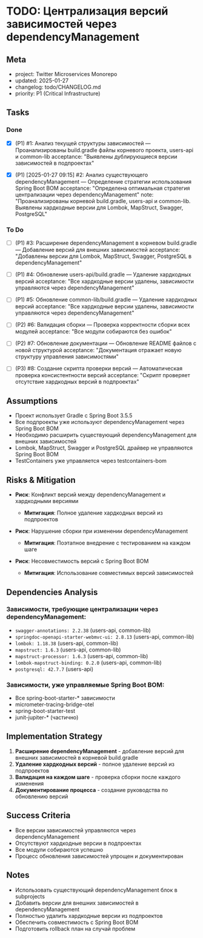 # TODO: Централизация версий зависимостей через dependencyManagement

## Meta
- project: Twitter Microservices Monorepo
- updated: 2025-01-27
- changelog: todo/CHANGELOG.md
- priority: P1 (Critical Infrastructure)

## Tasks

### Done
- [x] (P1) #1: Анализ текущей структуры зависимостей — Проанализированы build.gradle файлы корневого проекта, users-api и common-lib
  acceptance: "Выявлены дублирующиеся версии зависимостей в подпроектах"

- [x] (P1) [2025-01-27 09:15] #2: Анализ существующего dependencyManagement — Определение стратегии использования Spring Boot BOM
  acceptance: "Определена оптимальная стратегия централизации через dependencyManagement"
  note: "Проанализированы корневой build.gradle, users-api и common-lib. Выявлены хардкодные версии для Lombok, MapStruct, Swagger, PostgreSQL"

### To Do
- [ ] (P1) #3: Расширение dependencyManagement в корневом build.gradle — Добавление версий для внешних зависимостей
  acceptance: "Добавлены версии для Lombok, MapStruct, Swagger, PostgreSQL в dependencyManagement"

- [ ] (P1) #4: Обновление users-api/build.gradle — Удаление хардкодных версий
  acceptance: "Все хардкодные версии удалены, зависимости управляются через dependencyManagement"

- [ ] (P1) #5: Обновление common-lib/build.gradle — Удаление хардкодных версий
  acceptance: "Все хардкодные версии удалены, зависимости управляются через dependencyManagement"

- [ ] (P2) #6: Валидация сборки — Проверка корректности сборки всех модулей
  acceptance: "Все модули собираются без ошибок"

- [ ] (P2) #7: Обновление документации — Обновление README файлов с новой структурой
  acceptance: "Документация отражает новую структуру управления зависимостями"

- [ ] (P3) #8: Создание скрипта проверки версий — Автоматическая проверка консистентности версий
  acceptance: "Скрипт проверяет отсутствие хардкодных версий в подпроектах"

## Assumptions
- Проект использует Gradle с Spring Boot 3.5.5
- Все подпроекты уже используют dependencyManagement через Spring Boot BOM
- Необходимо расширить существующий dependencyManagement для внешних зависимостей
- Lombok, MapStruct, Swagger и PostgreSQL драйвер не управляются Spring Boot BOM
- TestContainers уже управляется через testcontainers-bom

## Risks & Mitigation
- **Риск**: Конфликт версий между dependencyManagement и хардкодными версиями
  - **Митигация**: Полное удаление хардкодных версий из подпроектов

- **Риск**: Нарушение сборки при изменении dependencyManagement
  - **Митигация**: Поэтапное внедрение с тестированием на каждом шаге

- **Риск**: Несовместимость версий с Spring Boot BOM
  - **Митигация**: Использование совместимых версий зависимостей

## Dependencies Analysis
### Зависимости, требующие централизации через dependencyManagement:
- `swagger-annotations: 2.2.38` (users-api, common-lib)
- `springdoc-openapi-starter-webmvc-ui: 2.8.13` (users-api, common-lib)
- `lombok: 1.18.38` (users-api, common-lib)
- `mapstruct: 1.6.3` (users-api, common-lib)
- `mapstruct-processor: 1.6.3` (users-api, common-lib)
- `lombok-mapstruct-binding: 0.2.0` (users-api, common-lib)
- `postgresql: 42.7.7` (users-api)

### Зависимости, уже управляемые Spring Boot BOM:
- Все spring-boot-starter-* зависимости
- micrometer-tracing-bridge-otel
- spring-boot-starter-test
- junit-jupiter-* (частично)

## Implementation Strategy
1. **Расширение dependencyManagement** - добавление версий для внешних зависимостей в корневой build.gradle
2. **Удаление хардкодных версий** - полное удаление версий из подпроектов
3. **Валидация на каждом шаге** - проверка сборки после каждого изменения
4. **Документирование процесса** - создание руководства по обновлению версий

## Success Criteria
- Все версии зависимостей управляются через dependencyManagement
- Отсутствуют хардкодные версии в подпроектах
- Все модули собираются успешно
- Процесс обновления зависимостей упрощен и документирован

## Notes
- Использовать существующий dependencyManagement блок в subprojects
- Добавить версии для внешних зависимостей в dependencyManagement
- Полностью удалить хардкодные версии из подпроектов
- Обеспечить совместимость с Spring Boot BOM
- Подготовить rollback план на случай проблем
